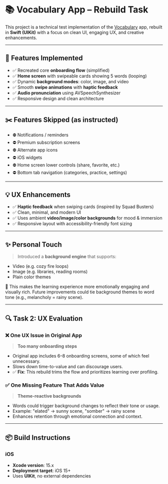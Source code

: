 # 📚 Vocabulary App – Rebuild Task

This project is a technical test implementation of the [Vocabulary](https://apps.apple.com/us/app/vocabulary-learn-words-daily/id1084540807) app, rebuilt in **Swift (UIKit)** with a focus on clean UI, engaging UX, and creative enhancements.

---

## 🚀 Features Implemented

- ✅ Recreated core **onboarding flow** (simplified)
- ✅ **Home screen** with swipeable cards showing 5 words (looping)
- ✅ Dynamic **background modes**: color, image, and video
- ✅ Smooth **swipe animations** with **haptic feedback**
- ✅ **Audio pronunciation** using AVSpeechSynthesizer
- ✅ Responsive design and clean architecture

---

## ✂️ Features Skipped (as instructed)

- ⛔ Notifications / reminders
- ⛔ Premium subscription screens
- ⛔ Alternate app icons
- ⛔ iOS widgets
- ⛔ Home screen lower controls (share, favorite, etc.)
- ⛔ Bottom tab navigation (categories, practice, settings)

---

## 💡 UX Enhancements

- ✅ **Haptic feedback** when swiping cards (inspired by Squad Busters)
- ✅ Clean, minimal, and modern UI
- ✅ Uses ambient **video/image/color backgrounds** for mood & immersion
- ✅ Responsive layout with accessibility-friendly font sizing

---

## ✨ Personal Touch

> Introduced a **background engine** that supports:
- Video (e.g. cozy fire loops)
- Image (e.g. libraries, reading rooms)
- Plain color themes

🎯 This makes the learning experience more emotionally engaging and visually rich. Future improvements could tie background themes to word tone (e.g., melancholy = rainy scene).

---

## 🔍 Task 2: UX Evaluation

### ❌ One UX Issue in Original App

> **Too many onboarding steps**
- Original app includes 6–8 onboarding screens, some of which feel unnecessary.
- Slows down time-to-value and can discourage users.
- ✅ **Fix**: This rebuild trims the flow and prioritizes learning over profiling.

### ✅ One Missing Feature That Adds Value

> **Theme-reactive backgrounds**
- Words could trigger background changes to reflect their tone or usage.
- Example: "elated" → sunny scene, "somber" → rainy scene
- Enhances retention through emotional connection and context.

---

## 📦 Build Instructions

### iOS

- **Xcode version**: 15.x
- **Deployment target**: iOS 15+
- Uses **UIKit**, no external dependencies

